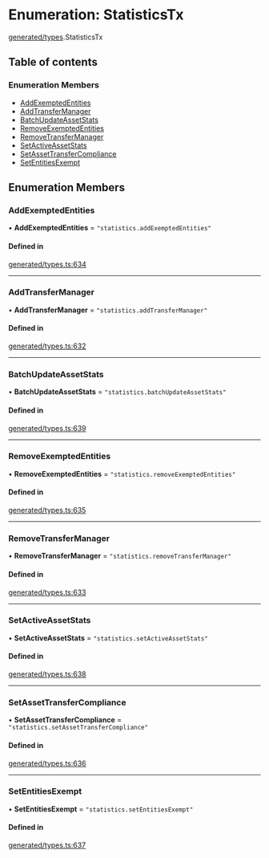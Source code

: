 # Enumeration: StatisticsTx

[generated/types](../wiki/generated.types).StatisticsTx

## Table of contents

### Enumeration Members

- [AddExemptedEntities](../wiki/generated.types.StatisticsTx#addexemptedentities)
- [AddTransferManager](../wiki/generated.types.StatisticsTx#addtransfermanager)
- [BatchUpdateAssetStats](../wiki/generated.types.StatisticsTx#batchupdateassetstats)
- [RemoveExemptedEntities](../wiki/generated.types.StatisticsTx#removeexemptedentities)
- [RemoveTransferManager](../wiki/generated.types.StatisticsTx#removetransfermanager)
- [SetActiveAssetStats](../wiki/generated.types.StatisticsTx#setactiveassetstats)
- [SetAssetTransferCompliance](../wiki/generated.types.StatisticsTx#setassettransfercompliance)
- [SetEntitiesExempt](../wiki/generated.types.StatisticsTx#setentitiesexempt)

## Enumeration Members

### AddExemptedEntities

• **AddExemptedEntities** = ``"statistics.addExemptedEntities"``

#### Defined in

[generated/types.ts:634](https://github.com/PolymathNetwork/polymesh-sdk/blob/c37bc05d/src/generated/types.ts#L634)

___

### AddTransferManager

• **AddTransferManager** = ``"statistics.addTransferManager"``

#### Defined in

[generated/types.ts:632](https://github.com/PolymathNetwork/polymesh-sdk/blob/c37bc05d/src/generated/types.ts#L632)

___

### BatchUpdateAssetStats

• **BatchUpdateAssetStats** = ``"statistics.batchUpdateAssetStats"``

#### Defined in

[generated/types.ts:639](https://github.com/PolymathNetwork/polymesh-sdk/blob/c37bc05d/src/generated/types.ts#L639)

___

### RemoveExemptedEntities

• **RemoveExemptedEntities** = ``"statistics.removeExemptedEntities"``

#### Defined in

[generated/types.ts:635](https://github.com/PolymathNetwork/polymesh-sdk/blob/c37bc05d/src/generated/types.ts#L635)

___

### RemoveTransferManager

• **RemoveTransferManager** = ``"statistics.removeTransferManager"``

#### Defined in

[generated/types.ts:633](https://github.com/PolymathNetwork/polymesh-sdk/blob/c37bc05d/src/generated/types.ts#L633)

___

### SetActiveAssetStats

• **SetActiveAssetStats** = ``"statistics.setActiveAssetStats"``

#### Defined in

[generated/types.ts:638](https://github.com/PolymathNetwork/polymesh-sdk/blob/c37bc05d/src/generated/types.ts#L638)

___

### SetAssetTransferCompliance

• **SetAssetTransferCompliance** = ``"statistics.setAssetTransferCompliance"``

#### Defined in

[generated/types.ts:636](https://github.com/PolymathNetwork/polymesh-sdk/blob/c37bc05d/src/generated/types.ts#L636)

___

### SetEntitiesExempt

• **SetEntitiesExempt** = ``"statistics.setEntitiesExempt"``

#### Defined in

[generated/types.ts:637](https://github.com/PolymathNetwork/polymesh-sdk/blob/c37bc05d/src/generated/types.ts#L637)
